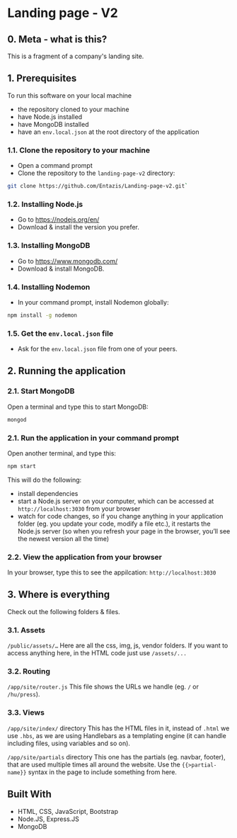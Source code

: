 # Landing page - V2

## 0. Meta - what is this?
This is a fragment of a company's landing site.

## 1. Prerequisites
To run this software on your local machine
- the repository cloned to your machine 
- have Node.js installed
- have MongoDB installed
- have an `env.local.json` at the root directory of the application

### 1.1. Clone the repository to your machine
* Open a command prompt
* Clone the repository to the `landing-page-v2` directory:
```sh
git clone https://github.com/Entazis/Landing-page-v2.git`
```

### 1.2. Installing Node.js
* Go to https://nodejs.org/en/
* Download & install the version you prefer.

### 1.3. Installing MongoDB
* Go to https://www.mongodb.com/
* Download & install MongoDB.

### 1.4. Installing Nodemon
* In your command prompt, install Nodemon globally:
```sh
npm install -g nodemon
```

### 1.5. Get the `env.local.json` file
* Ask for the `env.local.json` file from one of your peers.

## 2. Running the application
### 2.1. Start MongoDB
Open a terminal and type this to start MongoDB:
```sh
mongod
```

### 2.1. Run the application in your command prompt
Open another terminal, and type this:
```sh
npm start
```
This will do the following:
- install dependencies
- start a Node.js server on your computer, which can be accessed at `http://localhost:3030` from your browser
- watch for code changes, so if you change anything in your application folder (eg. you update your code, modify a file etc.), it restarts the Node.js server (so when you refresh your page in the browser, you’ll see the newest version all the time)

### 2.2. View the application from your browser
In your browser, type this to see the appilcation:
`http://localhost:3030`



## 3. Where is everything

Check out the following folders & files.

### 3.1. Assets

`/public/assets/…` 
Here are all the css, img, js, vendor folders. If you want to access anything here, in the HTML code just use `/assets/...`

### 3.2. Routing

`/app/site/router.js`
This file shows the URLs we handle (eg. `/` or `/hu/press`).

### 3.3. Views

`/app/site/index/` directory 
This has the HTML files in it, instead of `.html` we use `.hbs`, as we are using Handlebars as a templating engine (it can handle including files, using variables and so on).

`/app/site/partials` directory
This one has the partials (eg. navbar, footer), that are used multiple times all around the website. Use the `{{>partial-name}}` syntax in the page to include something from here.

## Built With

* HTML, CSS, JavaScript, Bootstrap
* Node.JS, Express.JS
* MongoDB

